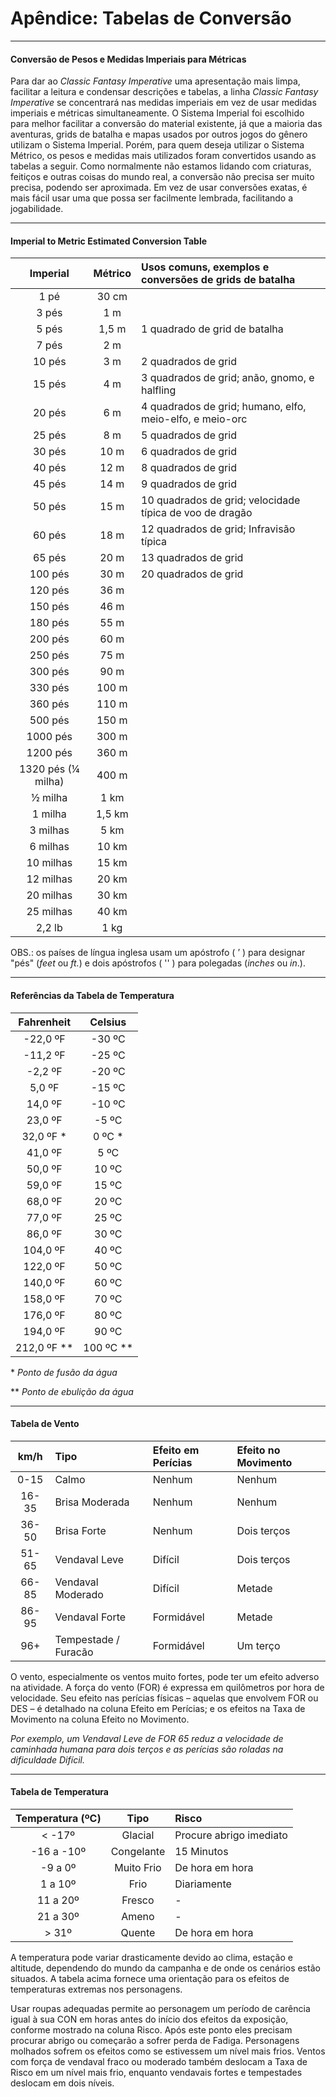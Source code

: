 # Apêndice: Tabelas de Conversão

---
#### Conversão de Pesos e Medidas Imperiais para Métricas

Para dar ao _Classic Fantasy Imperative_ uma apresentação mais limpa, facilitar a leitura e condensar descrições e tabelas, a linha _Classic Fantasy Imperative_ se concentrará nas medidas imperiais em vez de usar medidas imperiais e métricas simultaneamente. O Sistema Imperial foi escolhido para melhor facilitar a conversão do material existente, já que a maioria das aventuras, grids de batalha e mapas usados por outros jogos do gênero utilizam o Sistema Imperial. Porém, para quem deseja utilizar o Sistema Métrico, os pesos e medidas mais utilizados foram convertidos usando as tabelas a seguir. Como normalmente não estamos lidando com criaturas, feitiços e outras coisas do mundo real, a conversão não precisa ser muito precisa, podendo ser aproximada. Em vez de usar conversões exatas, é mais fácil usar uma que possa ser facilmente lembrada, facilitando a jogabilidade.

---
#### Imperial to Metric Estimated Conversion Table

| Imperial | Métrico | Usos comuns, exemplos e conversões de grids de batalha |
| :-: | :-: | :-- |
| 1 pé | 30 cm | |
| 3 pés | 1 m | |
| 5 pés | 1,5 m | 1 quadrado de grid de batalha |
| 7 pés | 2 m | |
| 10 pés | 3 m | 2 quadrados de grid |
| 15 pés | 4 m | 3 quadrados de grid; anão, gnomo, e halfling |
| 20 pés | 6 m | 4 quadrados de grid; humano, elfo, meio-elfo, e meio-orc |
| 25 pés | 8 m | 5 quadrados de grid |
| 30 pés | 10 m | 6 quadrados de grid |
| 40 pés | 12 m | 8 quadrados de grid |
| 45 pés | 14 m | 9 quadrados de grid |
| 50 pés | 15 m | 10 quadrados de grid; velocidade típica de voo de dragão |
| 60 pés | 18 m | 12 quadrados de grid; Infravisão típica |
| 65 pés | 20 m | 13 quadrados de grid |
| 100 pés | 30 m | 20 quadrados de grid |
| 120 pés | 36 m | |
| 150 pés | 46 m | |
| 180 pés | 55 m | |
| 200 pés | 60 m | |
| 250 pés | 75 m | |
| 300 pés | 90 m | |
| 330 pés | 100 m | |
| 360 pés | 110 m | |
| 500 pés | 150 m | |
| 1000 pés | 300 m | |
| 1200 pés | 360 m | |
| 1320 pés (¼ milha) | 400 m | |
| ½ milha | 1 km | |
| 1 milha | 1,5 km | |
| 3 milhas | 5 km | |
| 6 milhas | 10 km | |
| 10 milhas | 15 km | |
| 12 milhas | 20 km | |
| 20 milhas | 30 km | |
| 25 milhas | 40 km | |
| 2,2 lb | 1 kg | |

OBS.: os países de língua inglesa usam um apóstrofo ( ’ ) para designar "pés" (_feet_ ou _ft._) e dois apóstrofos ( '' ) para polegadas (_inches_ ou _in_.).

---
#### Referências da Tabela de Temperatura

| Fahrenheit     | Celsius     |
|:--------------:|:-----------:|
| -22,0 ºF       | -30 ºC      |
| -11,2 ºF       | -25 ºC      |
|  -2,2 ºF       | -20 ºC      |
|   5,0 ºF       | -15 ºC      |
|  14,0 ºF       | -10 ºC      |
|  23,0 ºF       |  -5 ºC      |
|  32,0 ºF \*    |   0 ºC \*   |
|  41,0 ºF       |   5 ºC      |
|  50,0 ºF       |  10 ºC      |
|  59,0 ºF       |  15 ºC      |
|  68,0 ºF       |  20 ºC      |
|  77,0 ºF       |  25 ºC      |
|  86,0 ºF       |  30 ºC      |
| 104,0 ºF       |  40 ºC      |
| 122,0 ºF       |  50 ºC      |
| 140,0 ºF       |  60 ºC      |
| 158,0 ºF       |  70 ºC      |
| 176,0 ºF       |  80 ºC      |
| 194,0 ºF       |  90 ºC      |
| 212,0 ºF \*\*  | 100 ºC \*\* | 

\* _Ponto de fusão da água_

\*\* _Ponto de ebulição da água_

---
#### Tabela de Vento

| km/h  | Tipo                 | Efeito em Perícias | Efeito no Movimento |
|:-----:|:---------------------|:-------------------|:--------------------|
|  0-15 | Calmo                | Nenhum             | Nenhum              |
| 16-35 | Brisa Moderada       | Nenhum             | Nenhum              |
| 36-50 | Brisa Forte          | Nenhum             | Dois terços         |
| 51-65 | Vendaval Leve        | Difícil            | Dois terços         |
| 66-85 | Vendaval Moderado    | Difícil            | Metade              |
| 86-95 | Vendaval Forte       | Formidável         | Metade              |
| 96+   | Tempestade / Furacão | Formidável         | Um terço            |

O vento, especialmente os ventos muito fortes, pode ter um efeito adverso na atividade. A força do vento (FOR) é expressa em quilômetros por hora de velocidade. Seu efeito nas perícias físicas – aquelas que envolvem FOR ou DES – é detalhado na coluna Efeito em Perícias; e os efeitos na Taxa de Movimento na coluna Efeito no Movimento.

_Por exemplo, um Vendaval Leve de FOR 65 reduz a velocidade de caminhada humana para dois terços e as perícias são roladas na dificuldade Difícil._

---
#### Tabela de Temperatura

| Temperatura (ºC) | Tipo       | Risco                   |
|:----------------:|:----------:|:------------------------|
| < -17º           | Glacial    | Procure abrigo imediato |
| -16 a -10º       | Congelante | 15 Minutos              |
|  -9 a 0º         | Muito Frio | De hora em hora         |
|   1 a 10º        | Frio       | Diariamente             |
|  11 a 20º        | Fresco     | -                       |
|  21 a 30º        | Ameno      | -                       |
| > 31º            | Quente     | De hora em hora         |

A temperatura pode variar drasticamente devido ao clima, estação e altitude, dependendo do mundo da campanha e de onde os cenários estão situados. A tabela acima fornece uma orientação para os efeitos de temperaturas extremas nos personagens.

Usar roupas adequadas permite ao personagem um período de carência igual à sua CON em horas antes do início dos efeitos da exposição, conforme mostrado na coluna Risco. Após este ponto eles precisam procurar abrigo ou começarão a sofrer perda de Fadiga. Personagens molhados sofrem os efeitos como se estivessem um nível mais frios. Ventos com força de vendaval fraco ou moderado também deslocam a Taxa de Risco em um nível mais frio, enquanto vendavais fortes e tempestades deslocam em dois níveis.